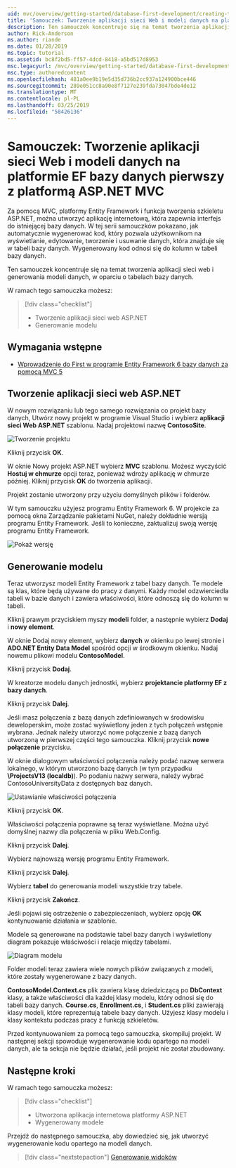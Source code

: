 ```yaml
---
uid: mvc/overview/getting-started/database-first-development/creating-the-web-application
title: 'Samouczek: Tworzenie aplikacji sieci Web i modeli danych na platformie EF bazy danych pierwszy z platformą ASP.NET MVC'
description: Ten samouczek koncentruje się na temat tworzenia aplikacji sieci web i generowania modeli danych, w oparciu o tabelach bazy danych.
author: Rick-Anderson
ms.author: riande
ms.date: 01/28/2019
ms.topic: tutorial
ms.assetid: bc8f2bd5-ff57-4dcd-8418-a5bd517d8953
msc.legacyurl: /mvc/overview/getting-started/database-first-development/creating-the-web-application
msc.type: authoredcontent
ms.openlocfilehash: 481a0ee9b19e5d35d736b2cc937a124900bce446
ms.sourcegitcommit: 289e051cc8a90e8f7127e239fda73047bde4de12
ms.translationtype: MT
ms.contentlocale: pl-PL
ms.lasthandoff: 03/25/2019
ms.locfileid: "58426136"
---
```

# <a name="tutorial-create-the-the-web-application-and-data-models-for-ef-database-first-with-aspnet-mvc"></a>Samouczek: Tworzenie aplikacji sieci Web i modeli danych na platformie EF bazy danych pierwszy z platformą ASP.NET MVC

 Za pomocą MVC, platformy Entity Framework i funkcja tworzenia szkieletu ASP.NET, można utworzyć aplikację internetową, która zapewnia interfejs do istniejącej bazy danych. W tej serii samouczków pokazano, jak automatycznie wygenerować kod, który pozwala użytkownikom na wyświetlanie, edytowanie, tworzenie i usuwanie danych, która znajduje się w tabeli bazy danych. Wygenerowany kod odnosi się do kolumn w tabeli bazy danych.

Ten samouczek koncentruje się na temat tworzenia aplikacji sieci web i generowania modeli danych, w oparciu o tabelach bazy danych.

W ramach tego samouczka możesz:

> [!div class="checklist"]
> * Tworzenie aplikacji sieci web ASP.NET
> * Generowanie modelu

## <a name="prerequisites"></a>Wymagania wstępne

* [Wprowadzenie do First w programie Entity Framework 6 bazy danych za pomocą MVC 5](setting-up-database.md)

## <a name="create-an-aspnet-web-app"></a>Tworzenie aplikacji sieci web ASP.NET

W nowym rozwiązaniu lub tego samego rozwiązania co projekt bazy danych, Utwórz nowy projekt w programie Visual Studio i wybierz **aplikacji sieci Web ASP.NET** szablonu. Nadaj projektowi nazwę **ContosoSite**.

![Tworzenie projektu](creating-the-web-application/_static/image1.png)

Kliknij przycisk **OK**.

W oknie Nowy projekt ASP.NET wybierz **MVC** szablonu. Możesz wyczyścić **Hostuj w chmurze** opcji teraz, ponieważ wdroży aplikację w chmurze później. Kliknij przycisk **OK** do tworzenia aplikacji.

Projekt zostanie utworzony przy użyciu domyślnych plików i folderów.

W tym samouczku użyjesz programu Entity Framework 6. W projekcie za pomocą okna Zarządzanie pakietami NuGet, należy dokładnie wersją programu Entity Framework. Jeśli to konieczne, zaktualizuj swoją wersję programu Entity Framework.

![Pokaż wersję](creating-the-web-application/_static/image3.png)

## <a name="generate-the-models"></a>Generowanie modelu

Teraz utworzysz modeli Entity Framework z tabel bazy danych. Te modele są klas, które będą używane do pracy z danymi. Każdy model odzwierciedla tabeli w bazie danych i zawiera właściwości, które odnoszą się do kolumn w tabeli.

Kliknij prawym przyciskiem myszy **modeli** folder, a następnie wybierz **Dodaj** i **nowy element**.

W oknie Dodaj nowy element, wybierz **danych** w okienku po lewej stronie i **ADO.NET Entity Data Model** spośród opcji w środkowym okienku. Nadaj nowemu plikowi modelu **ContosoModel**.

Kliknij przycisk **Dodaj**.

W kreatorze modelu danych jednostki, wybierz **projektancie platformy EF z bazy danych**.

Kliknij przycisk **Dalej**.

Jeśli masz połączenia z bazą danych zdefiniowanych w środowisku deweloperskim, może zostać wyświetlony jeden z tych połączeń wstępnie wybrana. Jednak należy utworzyć nowe połączenie z bazą danych utworzoną w pierwszej części tego samouczka. Kliknij przycisk **nowe połączenie** przycisku.

W oknie dialogowym właściwości połączenia należy podać nazwę serwera lokalnego, w którym utworzono bazę danych (w tym przypadku **\ProjectsV13 (localdb)**). Po podaniu nazwy serwera, należy wybrać ContosoUniversityData z dostępnych baz danych.

![Ustawianie właściwości połączenia](creating-the-web-application/_static/image8.png)

Kliknij przycisk **OK**.

Właściwości połączenia poprawne są teraz wyświetlane. Można użyć domyślnej nazwy dla połączenia w pliku Web.Config.

Kliknij przycisk **Dalej**.

Wybierz najnowszą wersję programu Entity Framework.

Kliknij przycisk **Dalej**.

Wybierz **tabel** do generowania modeli wszystkie trzy tabele.

Kliknij przycisk **Zakończ**.

Jeśli pojawi się ostrzeżenie o zabezpieczeniach, wybierz opcję **OK** kontynuowanie działania w szablonie.

Modele są generowane na podstawie tabel bazy danych i wyświetlony diagram pokazuje właściwości i relacje między tabelami.

![Diagram modelu](creating-the-web-application/_static/image11.png)

Folder modeli teraz zawiera wiele nowych plików związanych z modeli, które zostały wygenerowane z bazy danych.

**ContosoModel.Context.cs** plik zawiera klasę dziedziczącą po **DbContext** klasy, a także właściwości dla każdej klasy modelu, który odnosi się do tabeli bazy danych. **Course.cs**, **Enrollment.cs**, i **Student.cs** pliki zawierają klasy modeli, które reprezentują tabele bazy danych. Użyjesz klasy modelu i klasy kontekstu podczas pracy z funkcją szkieletów.

Przed kontynuowaniem za pomocą tego samouczka, skompiluj projekt. W następnej sekcji spowoduje wygenerowanie kodu opartego na modeli danych, ale ta sekcja nie będzie działać, jeśli projekt nie został zbudowany.

## <a name="next-steps"></a>Następne kroki

W ramach tego samouczka możesz:

> [!div class="checklist"]
> * Utworzona aplikacja internetowa platformy ASP.NET
> * Wygenerowany modele

Przejdź do następnego samouczka, aby dowiedzieć się, jak utworzyć wygenerowanie kodu opartego na modeli danych.
> [!div class="nextstepaction"]
> [Generowanie widoków](generating-views.md)
